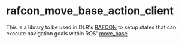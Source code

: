 # rafcon_move_base_action_client

This is a library to be used in DLR's [RAFCON](https://github.com/DLR-RM/RAFCON.git) to setup states that can execute navigation goals within ROS' [move_base](https://github.com/ros-planning/navigation).
